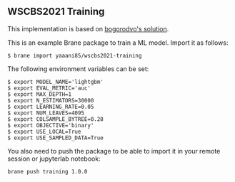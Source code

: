 ## WSCBS2021 Training

This implementation is based on [bogorodvo's solution](https://www.kaggle.com/bogorodvo/lightgbm-baseline-model-using-sparse-matrix).

This is an example Brane package to train a ML model. Import it as follows:

```shell
$ brane import yaaani85/wscbs2021-training
```

The following environment variables can be set: 

```shell
$ export MODEL_NAME='lightgbm' 
$ export EVAL_METRIC='auc' 
$ export MAX_DEPTH=1 
$ export N_ESTIMATORS=30000 
$ export LEARNING_RATE=0.05 
$ export NUM_LEAVES=4095 
$ export COLSAMPLE_BYTREE=0.28 
$ export OBJECTIVE='binary' 
$ export USE_LOCAL=True 
$ export USE_SAMPLED_DATA=True
```

You also need to push the package to be able to import it in your remote session or jupyterlab notebook:
```shell
brane push training 1.0.0
```
